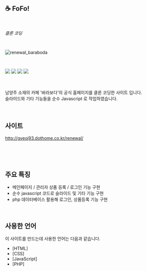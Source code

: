 ## ☕ FoFo!
<br>

*클론 코딩*

<br>

![renewal_baraboda](https://user-images.githubusercontent.com/84562763/134869590-6d5fc819-4cc0-4cb0-96d2-c3ad36e4ea50.gif)

<br>

<img src="https://img.shields.io/badge/HTML5-E34F26?style=flat-square&logo=HTML5&logoColor=white"/></a> 
<img src="https://img.shields.io/badge/CSS3-1572B6?style=flat-square&logo=CSS3&logoColor=white"/></a> 
<img src="https://img.shields.io/badge/JavaScript-F7DF1E?style=flat-square&logo=JavaScript&logoColor=white"/></a> 
<img src="https://img.shields.io/badge/PHP-777BB4?style=flat-square&logo=PHP&logoColor=white"/></a> 

<br>
<br>
남양주 소재의 카페 '바라보다'의 공식 홈페이지를 클론 코딩한 사이트 입니다.<br>
슬라이드와 기타 기능들을 순수 Javascript 로 작업하였습니다.
<br>
<br>
<br>

## 사이트
http://gyeoj93.dothome.co.kr/renewal/<br>
<br>
<br>

<br>

## 주요 특징
* 메인페이지 / 관리자 상품 등록 / 로그인 기능 구현  
* 순수 javascript 코드로 슬라이드 및 기타 기능 구현  
* php 데이터베이스 활용해 로그인, 상품등록 기능 구현    
<br>

## 사용한 언어
이 사이트를 만드는데 사용한 언어는 다음과 같습니다.

* [HTML]   
* [CSS]   
* [JavaScript]   
* [PHP]  
<br>

